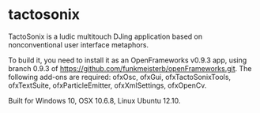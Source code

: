 tactosonix
==========

TactoSonix is a ludic multitouch DJing application based on nonconventional user interface metaphors.

To build it, you need to install it as an OpenFrameworks v0.9.3 app, using branch 0.9.3 
of https://github.com/funkmeisterb/openFrameworks.git.
The following add-ons are required: ofxOsc, ofxGui, ofxTactoSonixTools, ofxTextSuite, ofxParticleEmitter, ofxXmlSettings, ofxOpenCv.

Built for Windows 10, OSX 10.6.8, Linux Ubuntu 12.10.
